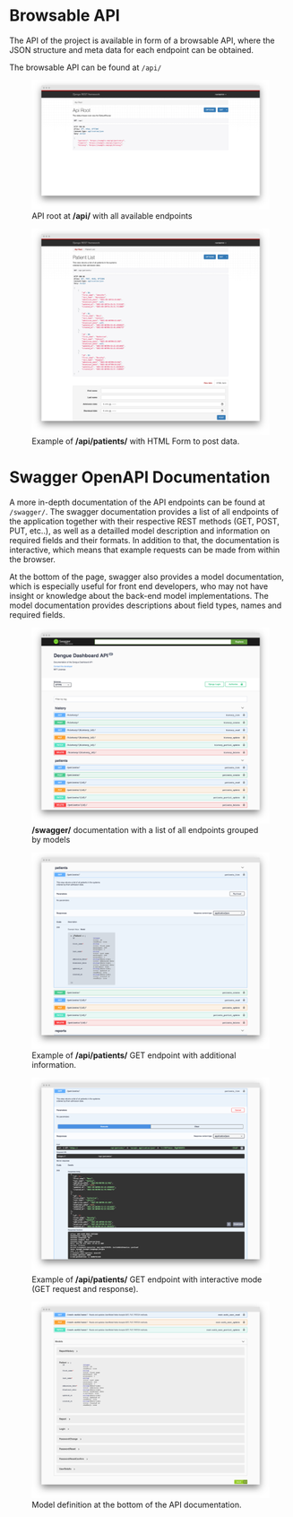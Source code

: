 # Browsable API
The API of the project is available in form of a browsable API, where the JSON structure and meta data for
each endpoint can be obtained.

The browsable API can be found at ``/api/``

<figure>
  <img src="../assets/api_root.png"  />
  <figcaption>API root at <strong>/api/</strong> with all available endpoints</figcaption>
</figure>

<figure>
  <img src="../assets/api_screenshots.png"  />
  <figcaption>Example of <strong>/api/patients/</strong> with HTML Form to post data.</figcaption>
</figure>

# Swagger OpenAPI Documentation
A more in-depth documentation of the API endpoints can be found at ``/swagger/``. The swagger documentation
provides a list of all endpoints of the application together with their respective REST methods (GET, POST, PUT, etc..), 
as well as a detailled model description and information on required fields and their formats. In addition to that, 
the documentation is interactive, which means that example requests can be made from within the browser. 

At the bottom of the page, swagger also provides a model documentation, which is especially useful for front end developers, who may
not have insight or knowledge about the back-end model implementations. The model documentation provides descriptions about field types, names and required fields.


<figure>
  <img src="../assets/swagger1.png"  />
  <figcaption><strong>/swagger/</strong> documentation with a list of all endpoints grouped by models</figcaption>
</figure>

<figure>
  <img src="../assets/swagger2.png"  />
  <figcaption>Example of <strong>/api/patients/</strong> GET endpoint with additional information.</figcaption>
</figure>

<figure>
  <img src="../assets/swagger3.png"  />
  <figcaption>Example of <strong>/api/patients/</strong> GET endpoint with interactive mode (GET request and response).</figcaption>
</figure>

<figure>
  <img src="../assets/swagger_models.png"  />
  <figcaption>Model definition at the bottom of the API documentation.</figcaption>
</figure>